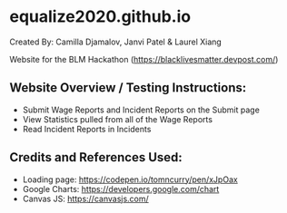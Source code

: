 # equalize2020.github.io

Created By:
Camilla Djamalov,
Janvi Patel &
Laurel Xiang

Website for the BLM Hackathon (https://blacklivesmatter.devpost.com/)

## Website Overview / Testing Instructions:
  - Submit Wage Reports and Incident Reports on the Submit page
  - View Statistics pulled from all of the Wage Reports
  - Read Incident Reports in Incidents

## Credits and References Used:
- Loading page: https://codepen.io/tomncurry/pen/xJpOax
- Google Charts: https://developers.google.com/chart
- Canvas JS: https://canvasjs.com/
